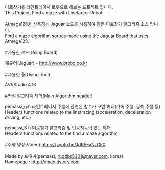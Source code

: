 미로찾기를 라인트레이서 로봇으로 해보는 프로젝트 입니다. <br>
This Project, Find a maze with Linetarcer Robot<br>
<br>
Atmega128을 사용하는 Jaguar 보드를 사용하여 만든 미로찾기 알고리즘 소스 입니다.<br>
Find a maze algorithm soruce made using the Jaguar Board that uses Atmega128.
<br>
<br>
#사용한 보드(Using Board)

  재규어(Jaguar) - http://www.probo.co.kr
<br>
<br>
#사용한 툴(Using Tool)

  AVRStudio 4.18
<br>
<br>
#핵심 알고리즘 헤더(Main Algorithm header)

  pemassi_g.h
    라인트레이서 주행에 관련된 함수가 모인 헤더(가속 주행, 감속 주행 등)<br>
    Headers functions related to the linetracing (acceleration, deceleration driving, etc.)
    
  pemassi_S.h
    미로찾기 알고리즘 및 인공지능이 있는 헤더<br>
    Headers functions related to the find a maze algorithm
<br>
<br>
#주행 영상(Video)
  https://youtu.be/JdREFaNzGk0
<br>
<br>
Made by 프매씨(pemassi, ruddbs5301@naver.com, korea)<br>
Homepage : http://vmao.tistory.com
